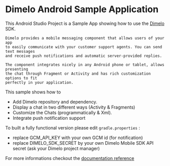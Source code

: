 Dimelo Android Sample Application
==========

This Android Studio Project is a Sample App showing how to use the [Dimelo](http://www.dimelo.com) SDK.

	Dimelo provides a mobile messaging component that allows users of your app
	to easily communicate with your customer support agents. You can send text messages 
	and receive push notifications and automatic server-provided replies.

	The component integrates nicely in any Android phone or tablet, allows presenting
	the chat through Fragment or Activity and has rich customization options to fit
	perfectly in your application.


This sample shows how to
- Add Dimelo repository and dependency.
- Display a chat in two different ways (Activity & Fragments)
- Customize the Chats (programmatically & Xml).
- Integrate push notification support

To built a fully functional version please edit `gradle.properties` :
 - replace GCM_API_KEY with your own GCM id (for notification)
 - replace DIMELO_SDK_SECRET by your own Dimelo Mobile SDK API secret (ask your
   Dimelo project manager)

For more informations checkout the
[documentation reference](http://mobile-messaging.dimelo.com)
